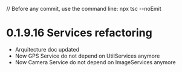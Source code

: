 // Before any commit, use the command line: npx tsc --noEmit

# 0.1.9.16 Services refactoring

- Arquitecture doc updated
- Now GPS Service do not depend on UtilServices anymore
- Now Camera Service do not depend on ImageServices anymore
